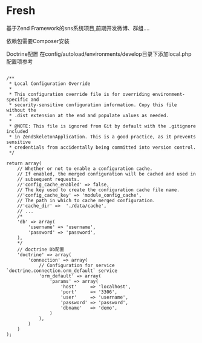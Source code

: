 Fresh
=====

基于Zend Framework的sns系统项目,前期开发微博、群组....

依赖包需要Composer安装

Doctrine配置
在config/autoload/environments/develop目录下添加local.php
配置项参考
<pre>
<code>
/**
 * Local Configuration Override
 *
 * This configuration override file is for overriding environment-specific and
 * security-sensitive configuration information. Copy this file without the
 * .dist extension at the end and populate values as needed.
 *
 * @NOTE: This file is ignored from Git by default with the .gitignore included
 * in ZendSkeletonApplication. This is a good practice, as it prevents sensitive
 * credentials from accidentally being committed into version control.
 */

return array(
    // Whether or not to enable a configuration cache.
    // If enabled, the merged configuration will be cached and used in
    // subsequent requests.
    //'config_cache_enabled' => false,
    // The key used to create the configuration cache file name.
    //'config_cache_key' => 'module_config_cache',
    // The path in which to cache merged configuration.
    //'cache_dir' =>  './data/cache',
    // ...
    /*
    'db' => array(
        'username' => 'username',
        'password' => 'password',
    ),
    */
    // doctrine Db配置
	'doctrine' => array(
        'connection' => array(
            // Configuration for service `doctrine.connection.orm_default` service
            'orm_default' => array(
                'params' => array(
                    'host'     => 'localhost',
                    'port'     => '3306',
                    'user'     => 'username',
                    'password' => 'password',
                    'dbname'   => 'demo',
                )
            ),
        )
	)
);
</code>
</pre>

